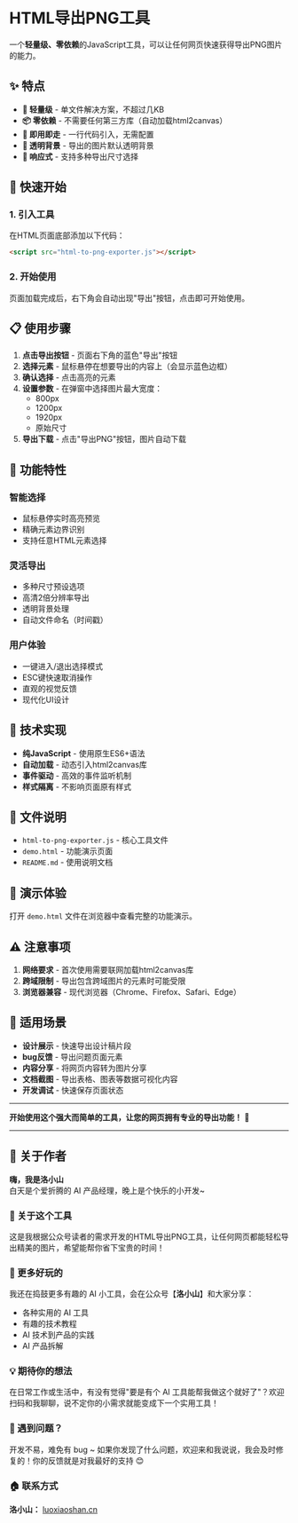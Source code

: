 # HTML导出PNG工具

一个**轻量级、零依赖**的JavaScript工具，可以让任何网页快速获得导出PNG图片的能力。

## ✨ 特点

- **🚀 轻量级** - 单文件解决方案，不超过几KB
- **📦 零依赖** - 不需要任何第三方库（自动加载html2canvas）
- **🎯 即用即走** - 一行代码引入，无需配置
- **🎨 透明背景** - 导出的图片默认透明背景
- **📱 响应式** - 支持多种导出尺寸选择

## 🚀 快速开始

### 1. 引入工具

在HTML页面底部添加以下代码：

```html
<script src="html-to-png-exporter.js"></script>
```

### 2. 开始使用

页面加载完成后，右下角会自动出现"导出"按钮，点击即可开始使用。

## 📋 使用步骤

1. **点击导出按钮** - 页面右下角的蓝色"导出"按钮
2. **选择元素** - 鼠标悬停在想要导出的内容上（会显示蓝色边框）
3. **确认选择** - 点击高亮的元素
4. **设置参数** - 在弹窗中选择图片最大宽度：
   - 800px
   - 1200px
   - 1920px
   - 原始尺寸
5. **导出下载** - 点击"导出PNG"按钮，图片自动下载

## 🎯 功能特性

### 智能选择
- 鼠标悬停实时高亮预览
- 精确元素边界识别
- 支持任意HTML元素选择

### 灵活导出
- 多种尺寸预设选项
- 高清2倍分辨率导出
- 透明背景处理
- 自动文件命名（时间戳）

### 用户体验
- 一键进入/退出选择模式
- ESC键快速取消操作
- 直观的视觉反馈
- 现代化UI设计

## 🔧 技术实现

- **纯JavaScript** - 使用原生ES6+语法
- **自动加载** - 动态引入html2canvas库
- **事件驱动** - 高效的事件监听机制
- **样式隔离** - 不影响页面原有样式

## 📁 文件说明

- `html-to-png-exporter.js` - 核心工具文件
- `demo.html` - 功能演示页面
- `README.md` - 使用说明文档

## 🌟 演示体验

打开 `demo.html` 文件在浏览器中查看完整的功能演示。

## ⚠️ 注意事项

1. **网络要求** - 首次使用需要联网加载html2canvas库
2. **跨域限制** - 导出包含跨域图片的元素时可能受限
3. **浏览器兼容** - 现代浏览器（Chrome、Firefox、Safari、Edge）

## 🤝 适用场景

- **设计展示** - 快速导出设计稿片段
- **bug反馈** - 导出问题页面元素
- **内容分享** - 将网页内容转为图片分享
- **文档截图** - 导出表格、图表等数据可视化内容
- **开发调试** - 快速保存页面状态

---

**开始使用这个强大而简单的工具，让您的网页拥有专业的导出功能！** 🎉

---

## 👋 关于作者

**嗨，我是洛小山**  
白天是个爱折腾的 AI 产品经理，晚上是个快乐的小开发~

### 🎯 关于这个工具

这是我根据公众号读者的需求开发的HTML导出PNG工具，让任何网页都能轻松导出精美的图片，希望能帮你省下宝贵的时间！

### 🚀 更多好玩的

我还在捣鼓更多有趣的 AI 小工具，会在公众号【**洛小山**】和大家分享：

- 各种实用的 AI 工具
- 有趣的技术教程  
- AI 技术到产品的实践
- AI 产品拆解

### 💡 期待你的想法

在日常工作或生活中，有没有觉得"要是有个 AI 工具能帮我做这个就好了"？欢迎扫码和我聊聊，说不定你的小需求就能变成下一个实用工具！

### 🐛 遇到问题？

开发不易，难免有 bug ~ 如果你发现了什么问题，欢迎来和我说说，我会及时修复的！你的反馈就是对我最好的支持 😊

### 🏠 联系方式

**洛小山：** [luoxiaoshan.cn](https://luoxiaoshan.cn)
